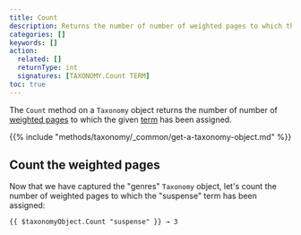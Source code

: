```yaml
---
title: Count
description: Returns the number of number of weighted pages to which the given term has been assigned.
categories: []
keywords: []
action:
  related: []
  returnType: int
  signatures: [TAXONOMY.Count TERM]
toc: true
---
```


The `Count` method on a `Taxonomy` object returns the number of number of [weighted pages] to which the given [term] has been assigned.

{{% include "methods/taxonomy/_common/get-a-taxonomy-object.md" %}}

## Count the weighted pages

Now that we have captured the "genres" `Taxonomy` object, let's count the number of weighted pages to which the "suspense" term has been assigned:

```go-html-template
{{ $taxonomyObject.Count "suspense" }} → 3
```

[weighted pages]: /getting-started/glossary/#weighted-page
[term]: /getting-started/glossary/#term
